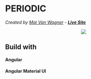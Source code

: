 # PERIODIC
*Created by <a href="https://maivw.github.io/" target="_blank">Mai Van Wagner</a> - **<a target="_blank" href="https://periodic-react.web.app/">Live Site</a>***

<p align="center">
  <img src="https://res.cloudinary.com/maivw/image/upload/v1613376102/periodic-p_iknc4i.png"/>
</p>

## Build with
#### Angular
#### Angular Material UI
